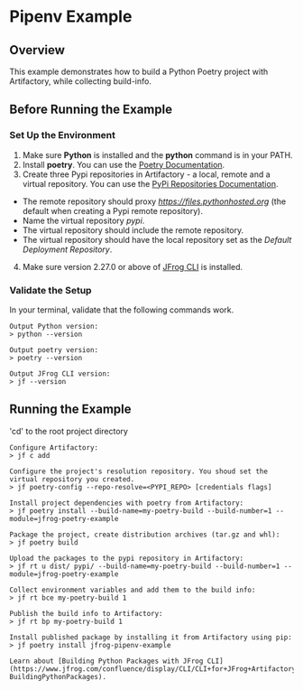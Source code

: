 # Pipenv Example

## Overview
This example demonstrates how to build a Python Poetry project with Artifactory, while collecting build-info.

## Before Running the Example
### Set Up the Environment 
1. Make sure **Python** is installed and the **python** command is in your PATH.
2. Install **poetry**. You can use the [Poetry Documentation](https://python-poetry.org/docs/).
3. Create three Pypi repositories in Artifactory - a local, remote and a virtual repository. You can use the [PyPi Repositories Documentation](https://www.jfrog.com/confluence/display/RTF/PyPI+Repositories).
* The remote repository should proxy *https://files.pythonhosted.org* (the default when creating a Pypi remote repository). 
* Name the virtual repository *pypi*.
* The virtual repository should include the remote repository.
* The virtual repository should have the local repository set as the *Default Deployment Repository*.
4. Make sure version 2.27.0 or above of [JFrog CLI](https://jfrog.com/getcli/) is installed.

### Validate the Setup
In your terminal, validate that the following commands work.
```console
Output Python version:
> python --version

Output poetry version:
> poetry --version

Output JFrog CLI version:
> jf --version
```

## Running the Example
'cd' to the root project directory

```console
Configure Artifactory:
> jf c add

Configure the project's resolution repository. You shoud set the virtual repository you created.
> jf poetry-config --repo-resolve=<PYPI_REPO> [credentials flags]

Install project dependencies with poetry from Artifactory:
> jf poetry install --build-name=my-poetry-build --build-number=1 --module=jfrog-poetry-example

Package the project, create distribution archives (tar.gz and whl):
> jf poetry build

Upload the packages to the pypi repository in Artifactory:
> jf rt u dist/ pypi/ --build-name=my-poetry-build --build-number=1 --module=jfrog-poetry-example

Collect environment variables and add them to the build info:
> jf rt bce my-poetry-build 1

Publish the build info to Artifactory:
> jf rt bp my-poetry-build 1

Install published package by installing it from Artifactory using pip:
> jf poetry install jfrog-pipenv-example

Learn about [Building Python Packages with JFrog CLI](https://www.jfrog.com/confluence/display/CLI/CLI+for+JFrog+Artifactory#CLIforJFrogArtifactory-BuildingPythonPackages).

